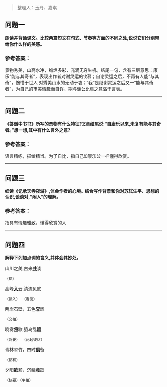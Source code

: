 > 整理人：玉丹、嘉琪

## 问题一

**朗读并背诵课文。比较两篇短文在句式、节奏等方面的不同之处,说说它们分别带给你什么样的美感。**

### 参考答案：

景物秀美，山高水净，绚烂多彩，充满无穷生机。结尾一句，含有三层意思：康乐“能与其奇者”，表现出作者对谢灵运的钦慕；自谢灵运之后，不再有人能“与其奇”，惋惜于世人 对秀美山水的无动于衷；“我”是继谢灵运之后又一“能与其奇者”，为自己的审美情趣而自许，期与谢公比肩之意溢于言表。



------



## 问题二

**《答谢中书书》所写的景物有什么特征?文章结尾说:“自康乐以来,未复有能与其奇者。”想一想,其中有什么言外之意?**

### 参考答案：

语言精练，描绘精当。为了自比，指自己如康乐公一样懂得欣赏。





------



## 问题三

**细读《记承天寺夜游》,体会作者的心境。结合写作背景和你对苏轼生平、思想的认识,谈谈对,“闲人”的理解。**

### 参考答案：

指具有情趣雅致，懂得欣赏的人



------



## 问题四

**解释下列加点词的含义,并体会其妙处。**

山川之美,古来<u>**共**</u>谈 

`（都）` 

高峰<u>**入**</u>云,清流见底 

`（插入） （看见）` 

 两岸石壁，五色<u>**交**</u>辉

`（交相）`

晓雾<u>**将**</u>歇,猿鸟乱<u>**鸣**</u> 

`（将要） （此起彼伏）`

 青林翠竹，四时<u>**俱**</u>备

 `（都有）` 

夕阳<u>**欲**</u>颓，沉鳞<u>**竟**</u>跃

`（快要）（争相）`

